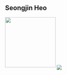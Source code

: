 <h2>Seongjin Heo</h2> 

<img src="https://github-readme-stats.vercel.app/api?username=dkfkqldk54" height="165">
<img align="middle" src="http://mazassumnida.wtf/api/v2/generate_badge?boj=dkfkqldk54">


<!--
**dkfkqldk54/dkfkqldk54** is a ✨ _special_ ✨ repository because its `README.md` (this file) appears on your GitHub profile.

Here are some ideas to get you started:

- 🔭 I’m currently working on ...
- 🌱 I’m currently learning ...
- 👯 I’m looking to collaborate on ...
- 🤔 I’m looking for help with ...
- 💬 Ask me about ...
- 📫 How to reach me: ...
- 😄 Pronouns: ...
- ⚡ Fun fact: ...
-->
